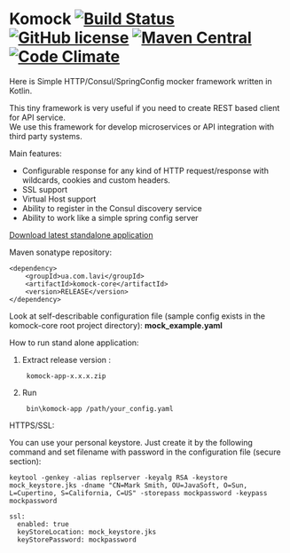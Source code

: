 # Komock [![Build Status](https://travis-ci.org/laviua/komock.svg?branch=master)](https://travis-ci.org/laviua/komock) [![GitHub license](https://img.shields.io/badge/license-Apache%20License%202.0-blue.svg?style=flat)](http://www.apache.org/licenses/LICENSE-2.0) [![Maven Central](https://img.shields.io/maven-central/v/ua.com.lavi/komock-core.svg?style=plastic)]() [![Code Climate](https://codeclimate.com/github/laviua/komock/badges/gpa.svg)](https://codeclimate.com/github/laviua/komock)
Here is Simple HTTP/Consul/SpringConfig mocker framework written in Kotlin.  

This tiny framework is very useful if you need to create REST based client for API service.  
We use this framework for develop microservices or API integration with third party systems.  

Main features:  
- Configurable response for any kind of HTTP request/response with wildcards, cookies and custom headers.
- SSL support
- Virtual Host support
- Ability to register in the Consul discovery service
- Ability to work like a simple spring config server

[Download latest standalone application](https://github.com/laviua/komock/releases/latest)

Maven sonatype repository:

    <dependency>
        <groupId>ua.com.lavi</groupId>
        <artifactId>komock-core</artifactId>
        <version>RELEASE</version>
    </dependency>

Look at self-describable configuration file (sample config exists in the komock-core root project directory):
**mock_example.yaml** 

How to run stand alone application:

1. Extract release version :
    
        komock-app-x.x.x.zip

3. Run

        bin\komock-app /path/your_config.yaml

HTTPS/SSL:

You can use your personal keystore. Just create it by the following command and set filename with password in the configuration file (secure section):

    keytool -genkey -alias replserver -keyalg RSA -keystore mock_keystore.jks -dname "CN=Mark Smith, OU=JavaSoft, O=Sun, L=Cupertino, S=California, C=US" -storepass mockpassword -keypass mockpassword

    ssl:
      enabled: true
      keyStoreLocation: mock_keystore.jks
      keyStorePassword: mockpassword
